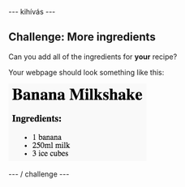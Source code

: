 \--- kihívás \---

## Challenge: More ingredients

Can you add all of the ingredients for **your** recipe?

Your webpage should look something like this:

![screenshot](images/recipe-more-ingredients.png)

\--- / challenge \---